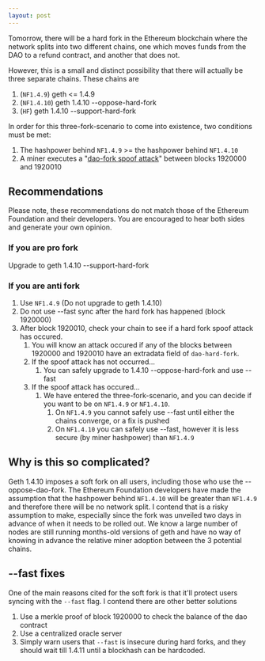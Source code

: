 ```yaml
---
layout: post
---
```


Tomorrow, there will be a hard fork in the Ethereum blockchain where the network splits into two different chains, one which moves funds from the DAO to a refund contract, and another that does not.

However, this is a small and distinct possibility that there will actually be three separate chains. These chains are

1. (`NF1.4.9`) geth <= 1.4.9
2. (`NF1.4.10`) geth 1.4.10 --oppose-hard-fork
3. (`HF`) geth 1.4.10 --support-hard-fork

In order for this three-fork-scenario to come into existence, two conditions must be met:

1. The hashpower behind `NF1.4.9` >= the hashpower behind `NF1.4.10`
2. A miner executes a "[dao-fork spoof attack](http://aakilfernandes.github.io/dao-fork-spoof-attacks)" between blocks 1920000 and 1920010

## Recommendations

Please note, these recommendations do not match those of the Ethereum Foundation and their developers. You are encouraged to hear both sides and generate your own opinion.

### If you are pro fork

Upgrade to geth 1.4.10 --support-hard-fork

### If you are anti fork

1. Use `NF1.4.9` (Do not upgrade to geth 1.4.10)
2. Do not use --fast sync after the hard fork has happened (block 1920000)
3. After block 1920010, check your chain to see if a hard fork spoof attack has occured.
    1. You will know an attack occured if any of the blocks between 1920000 and 1920010 have an extradata field of `dao-hard-fork`.
    2. If the spoof attack has not occurred...
        1. You can safely upgrade to 1.4.10 --oppose-hard-fork and use --fast
    3. If the spoof attack has occured...
        1. We have entered the three-fork-scenario, and you can decide if you want to be on `NF1.4.9` or `NF1.4.10`.
            1. On `NF1.4.9` you cannot safely use --fast until either the chains converge, or a fix is pushed
            2. On `NF1.4.10` you can safely use --fast, however it is less secure (by miner hashpower) than `NF1.4.9`

## Why is this so complicated?

Geth 1.4.10 imposes a soft fork on all users, including those who use the --oppose-dao-fork. The Ethereum Foundation developers have made the assumption that the hashpower behind `NF1.4.10` will be greater than `NF1.4.9` and therefore there will be no network split. I contend that is a risky assumption to make, especially since the fork was unveiled two days in advance of when it needs to be rolled out. We know a large number of nodes are still running months-old versions of geth and have no way of knowing in advance the relative miner adoption between the 3 potential chains.

## --fast fixes

One of the main reasons cited for the soft fork is that it'll protect users syncing with the `--fast` flag. I contend there are other better solutions

1. Use a merkle proof of block 1920000 to check the balance of the dao contract
2. Use a centralized oracle server
3. Simply warn users that `--fast` is insecure during hard forks, and they should wait till 1.4.11 until a blockhash can be hardcoded.